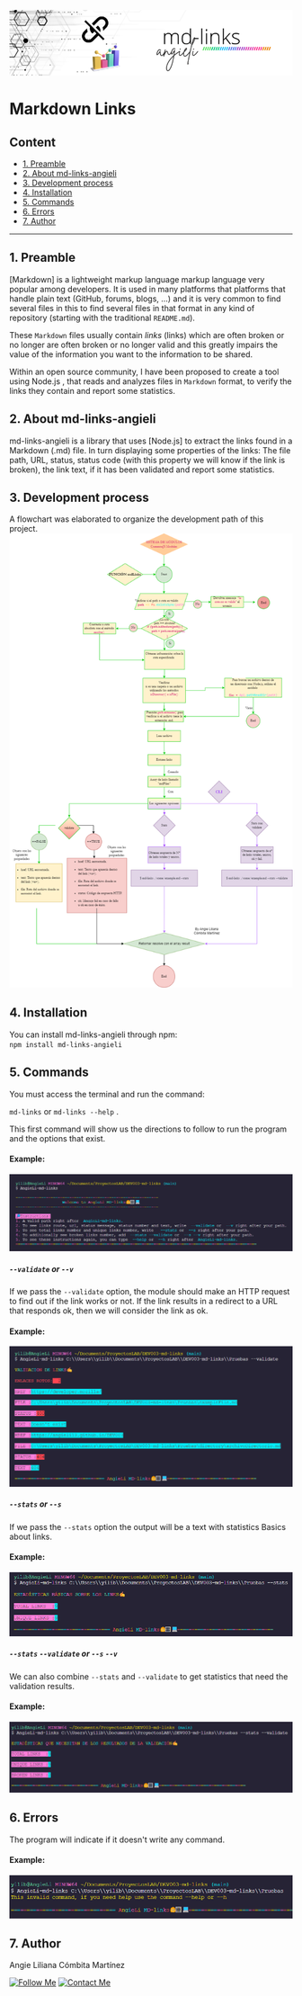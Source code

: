 ![md-links-angieli](./example/mdLinks.png)

# Markdown Links

## Content

* [1. Preamble](#1-preamble)
* [2. About md-links-angieli](#2-about-md-links-angieli)
* [3. Development process](#3-development-process)
* [4. Installation](#4-Installation)
* [5. Commands](#5-Commands)
* [6. Errors](#6-errors)
* [7. Author](#6-author)


***
## 1. Preamble

[Markdown] is a lightweight markup language
markup language very popular among developers. It is used in many platforms that
platforms that handle plain text (GitHub, forums, blogs, ...) and it is very common to find several files in this to find several files in that format in any kind of repository
(starting with the traditional `README.md`).

These `Markdown` files usually contain _links_ (links) which are often broken or no longer
are often broken or no longer valid and this greatly impairs the value of the information you want to the information to be shared.

Within an open source community, I have been proposed to create a tool using Node.js , that reads and analyzes files in `Markdown` format, to verify the links they contain and report some statistics.

 ## 2. About md-links-angieli

md-links-angieli is a library that uses [Node.js] to extract the links found in a Markdown (.md) file. In turn displaying some properties of the links: The file path, URL, status, status code (with this property we will know if the link is broken), the link text, if it has been validated and report some statistics.

## 3. Development process

A flowchart was elaborated to organize the development path of this project.
![Flowchart](./example/Diagrama.png)

## 4. Installation

You can install md-links-angieli through npm:  
`npm install md-links-angieli`                                 

## 5. Commands

You must access the terminal and run the command:

`md-links` or `md-links --help` .

This first command will show us the directions to follow to run the program and the options that exist.

#### Example:
![Undefined or help](./example/instructions.png)


##### `--validate` or `--v`

If we pass the `--validate` option, the module should make an HTTP request to
find out if the link works or not. If the link results in a redirect to a
URL that responds ok, then we will consider the link as ok.

#### Example:
![--validate or --v](./example/validate.png)


##### `--stats` or `--s`

If we pass the `--stats` option the output will be a text with statistics
Basics about links.

#### Example:
![--stats or --s](./example/stats.png)


##### `--stats` `--validate` or `--s` `--v`
We can also combine `--stats` and `--validate` to get statistics that
need the validation results.

#### Example:
![--stats --validate](./example/stats%26validate.png)


## 6. Errors

The program will indicate if it doesn't write any command.

#### Example:
![Mensaje de error](./example/error.png)


## 7. Author

Angie Liliana Cómbita Martínez

[![Follow Me](https://img.shields.io/badge/GitHub-100000?style=for-the-badge&logo=github&logoColor=white)](https://github.com/angieli13)
[![Contact Me](https://img.shields.io/badge/LinkedIn-0077B5?style=for-the-badge&logo=linkedin&logoColor=white)](https://www.linkedin.com/in/angie-combita/)